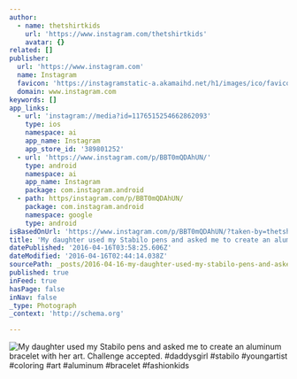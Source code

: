 ```yaml
---
author:
  - name: thetshirtkids
    url: 'https://www.instagram.com/thetshirtkids'
    avatar: {}
related: []
publisher:
  url: 'https://www.instagram.com'
  name: Instagram
  favicon: 'https://instagramstatic-a.akamaihd.net/h1/images/ico/favicon.ico/7cdab0872b15.ico'
  domain: www.instagram.com
keywords: []
app_links:
  - url: 'instagram://media?id=1176515254662862093'
    type: ios
    namespace: ai
    app_name: Instagram
    app_store_id: '389801252'
  - url: 'https://www.instagram.com/p/BBT0mQDAhUN/'
    type: android
    namespace: ai
    app_name: Instagram
    package: com.instagram.android
  - path: https/instagram.com/p/BBT0mQDAhUN/
    package: com.instagram.android
    namespace: google
    type: android
isBasedOnUrl: 'https://www.instagram.com/p/BBT0mQDAhUN/?taken-by=thetshirtkids'
title: 'My daughter used my Stabilo pens and asked me to create an aluminum bracelet with her art. Challenge accepted. #daddysgirl #stabilo #youngartist #coloring #art #aluminum #bracelet #fashionkids'
datePublished: '2016-04-16T03:58:25.606Z'
dateModified: '2016-04-16T02:44:14.038Z'
sourcePath: _posts/2016-04-16-my-daughter-used-my-stabilo-pens-and-asked-me-to-create-an-a.md
published: true
inFeed: true
hasPage: false
inNav: false
_type: Photograph
_context: 'http://schema.org'

---
```

![My daughter used my Stabilo pens and asked me to create an aluminum bracelet with her art. Challenge accepted. #daddysgirl #stabilo #youngartist #coloring #art #aluminum #bracelet #fashionkids](https://scontent.cdninstagram.com/l/t51.2885-15/s640x640/sh0.08/e35/12558930_225079027835661_1189661923_n.jpg?ig_cache_key=MTE3NjUxNTI1NDY2Mjg2MjA5Mw%3D%3D.2)